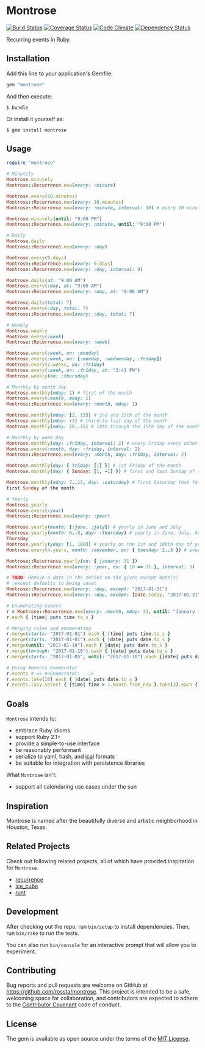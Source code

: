# Montrose

[![Build Status](https://travis-ci.org/rossta/montrose.svg?branch=master)](https://travis-ci.org/rossta/montrose)
[![Coverage Status](https://coveralls.io/repos/rossta/montrose/badge.svg?branch=master&service=github)](https://coveralls.io/github/rossta/montrose?branch=master)
[![Code Climate](https://codeclimate.com/github/rossta/montrose/badges/gpa.svg)](https://codeclimate.com/github/rossta/montrose)
[![Dependency Status](https://gemnasium.com/rossta/montrose.svg)](https://gemnasium.com/rossta/montrose)

Recurring events in Ruby.

## Installation

Add this line to your application's Gemfile:

```ruby
gem "montrose"
```

And then execute:

    $ bundle

Or install it yourself as:

    $ gem install montrose

## Usage

```ruby
require "montrose"

# Minutely
Montrose.minutely
Montrose::Recurrence.new(every: :minute)

Montrose.every(10.minutes)
Montrose::Recurrence.new(every: 10.minutes)
Montrose::Recurrence.new(every: :minute, interval: 10) # every 10 minutes

Montrose.minutely(until: "9:00 PM")
Montrose::Recurrence.new(every: :minute, until: "9:00 PM")

# Daily
Montrose.daily
Montrose::Recurrence.new(every: :day)

Montrose.every(9.days)
Montrose::Recurrence.new(every: 9.days)
Montrose::Recurrence.new(every: :day, interval: 9)

Montrose.daily(at: "9:00 AM")
Montrose.every(:day, at: "9:00 AM")
Montrose::Recurrence.new(every: :day, at: "9:00 AM")

Montrose.daily(total: 7)
Montrose.every(:day, total: 7)
Montrose::Recurrence.new(every: :day, total: 7)

# Weekly
Montrose.weekly
Montrose.every(:week)
Montrose::Recurrence.new(every: :week)

Montrose.every(:week, on: :monday)
Montrose.every(:week, on: [:monday, :wednesday, :friday])
Montrose.every(2.weeks, on: :friday)
Montrose.every(:week, on: :friday, at: "3:41 PM")
Montrose.weekly(on: :thursday)

# Monthly by month day
Montrose.monthly(mday: 1) # first of the month
Montrose.every(:month, mday: 1)
Montrose::Recurrence.new(every: :month, mday: 1)

Montrose.monthly(mday: [2, 15]) # 2nd and 15th of the month
Montrose.monthly(mday: -3) # third-to-last day of the month
Montrose.monthly(mday: 10..15) # 10th through the 15th day of the month

# Monthly by week day
Montrose.monthly(day: :friday, interval: 2) # every Friday every other month
Montrose.every(:month, day: :friday, interval: 2)
Montrose::Recurrence.new(every: :month, day: :friday, interval: 2)

Montrose.monthly(day: { friday: [1] }) # 1st Friday of the month
Montrose.monthly(day: { Sunday: [1, -1] }) # first and last Sunday of the month

Montrose.monthly(mday: 7..13, day: :saturday) # first Saturday that follow the
first Sunday of the month

# Yearly
Montrose.yearly
Montrose.every(:year)
Montrose::Recurrence.new(every: :year)

Montrose.yearly(month: [:june, :july]) # yearly in June and July
Montrose.yearly(month: 6..8, day: :thursday) # yearly in June, July, August on
Thursday
Montrose.yearly(yday: [1, 100]) # yearly on the 1st and 100th day of year
Montrose.every(4.years, month: :november, on: { tuesday: 2..8 }) # every four years, the first Tuesday after a Monday in November, i.e., Election Day

Montrose::Recurrence.yearly(on: { january: 31 })
Montrose::Recurrence.new(every: :year, on: { 10 => 31 }, interval: 3)

# TODO: Remove a date in the series on the given except date(s)
# :except defaults to being unset
Montrose::Recurrence.new(every: :day, except: "2017-01-31")
Montrose::Recurrence.new(every: :day, except: [Date.today, "2017-01-31"])

# Enumerating events
r = Montrose::Recurrence.new(every: :month, mday: 31, until: "January 1, 2017")
r.each { |time| puts time.to_s }

# Merging rules and enumerating
r.merge(starts: "2017-01-01").each { |time| puts time.to_s }
r.merge(starts: "2017-01-01").each { |date| puts date.to_s }
r.merge(until: "2017-01-10").each { |date| puts date.to_s }
r.merge(through: "2017-01-10").each { |date| puts date.to_s }
r.merge(starts: "2017-01-05", until: "2017-01-10").each {|date| puts date.to_s }

# Using #events Enumerator
r.events # => #<Enumerator: ...>
r.events.take(10).each { |date| puts date.to_s }
r.events.lazy.select { |time| time > 1.month.from_now }.take(3).each { |date| puts date.to_s }
```

## Goals

`Montrose` intends to:

* embrace Ruby idioms
* support Ruby 2.1+
* provide a simple-to-use interface
* be reasonably performant
* serialize to yaml, hash, and [ical](http://www.kanzaki.com/docs/ical/rrule.html#basic) formats
* be suitable for integration with persistence libraries

What `Montrose` isn't:

* support all calendaring use cases under the sun

## Inspiration

Montrose is named after the beautifully diverse and artistic neighborhood in Houston, Texas.

## Related Projects

Check out following related projects, all of which have provided inspiration for `Montrose`.

* [recurrence](https://github.com/fnando/recurrence)
* [ice_cube](https://github.com/seejohnrun/ice_cube)
* [runt](https://github.com/mlipper/runt)

## Development

After checking out the repo, run `bin/setup` to install dependencies. Then, run `bin/rake` to run the tests.

You can also run `bin/console` for an interactive prompt that will allow you to experiment.

## Contributing

Bug reports and pull requests are welcome on GitHub at https://github.com/rossta/montrose. This project is intended to be a safe, welcoming space for collaboration, and contributors are expected to adhere to the [Contributor Covenant](contributor-covenant.org) code of conduct.

## License

The gem is available as open source under the terms of the [MIT License](http://opensource.org/licenses/MIT).
